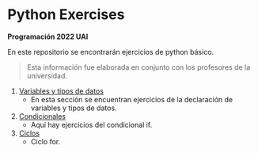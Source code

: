 # Python Exercises

**Programación 2022 UAI**

En este repositorio se encontrarán ejercicios de python básico.

> Esta información fue elaborada en conjunto con los profesores de la universidad.

1. [Variables y tipos de datos](./variables%20and%20data%20types)
   - En esta sección se encuentran ejercicios de la declaración de variables y tipos de datos.
2. [Condicionales](./conditionals/)
   - Aquí hay ejercicios del condicional if.
3. [Ciclos](./loops/)
   - Ciclo for.